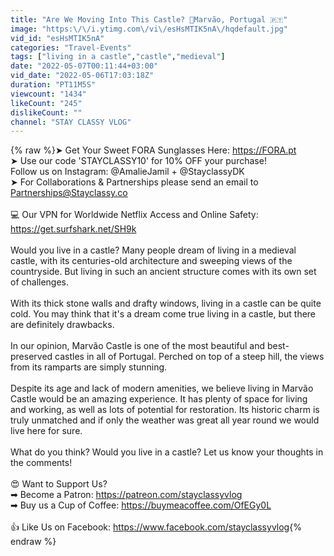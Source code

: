 ```yaml
---
title: "Are We Moving Into This Castle? 📍Marvão, Portugal 🇵🇹"
image: "https:\/\/i.ytimg.com\/vi\/esHsMTIK5nA\/hqdefault.jpg"
vid_id: "esHsMTIK5nA"
categories: "Travel-Events"
tags: ["living in a castle","castle","medieval"]
date: "2022-05-07T00:11:44+03:00"
vid_date: "2022-05-06T17:03:18Z"
duration: "PT11M5S"
viewcount: "1434"
likeCount: "245"
dislikeCount: ""
channel: "STAY CLASSY VLOG"
---
```

{% raw %}➤ Get Your Sweet FORA Sunglasses Here: <a rel="nofollow" target="blank" href="https://FORA.pt">https://FORA.pt</a><br />➤ Use our code 'STAYCLASSY10' for 10% OFF your purchase!  <br />Follow us on Instagram: @AmalieJamil + @StayclassyDK<br />➤ For Collaborations &amp; Partnerships please send an email to Partnerships@Stayclassy.co<br /><br />💻 Our VPN for Worldwide Netflix Access and Online Safety: <a rel="nofollow" target="blank" href="https://get.surfshark.net/SH9k">https://get.surfshark.net/SH9k</a><br /><br />Would you live in a castle? Many people dream of living in a medieval castle, with its centuries-old architecture and sweeping views of the countryside. But living in such an ancient structure comes with its own set of challenges.<br /><br />With its thick stone walls and drafty windows, living in a castle can be quite cold. You may think that it's a dream come true living in a castle, but there are definitely drawbacks. <br /><br />In our opinion, Marvão Castle is one of the most beautiful and best-preserved castles in all of Portugal.  Perched on top of a steep hill, the views from its ramparts are simply stunning. <br /><br />Despite its age and lack of modern amenities, we believe living in Marvão Castle would be an amazing experience. It has plenty of space for living and working, as well as lots of potential for restoration. Its historic charm is truly unmatched and if only the weather was great all year round we would live here for sure. <br /><br />What do you think? Would you live in a castle? Let us know your thoughts in the comments!<br /><br />😍 Want to Support Us?<br />➡ Become a Patron: <a rel="nofollow" target="blank" href="https://patreon.com/stayclassyvlog">https://patreon.com/stayclassyvlog</a><br />➡ Buy us a Cup of Coffee: <a rel="nofollow" target="blank" href="https://buymeacoffee.com/OfEGy0L">https://buymeacoffee.com/OfEGy0L</a><br /><br />👍 Like Us on Facebook: <a rel="nofollow" target="blank" href="https://www.facebook.com/stayclassyvlog">https://www.facebook.com/stayclassyvlog</a>{% endraw %}
